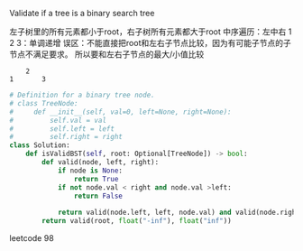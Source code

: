 Validate if a tree is a binary search tree

左子树里的所有元素都小于root，右子树所有元素都大于root
中序遍历：左中右
1 2 3：单调递增 
误区：不能直接把root和左右子节点比较，因为有可能子节点的子节点不满足要求。
所以要和左右子节点的最大/小值比较

        2
    1       3

```python
# Definition for a binary tree node.
# class TreeNode:
#     def __init__(self, val=0, left=None, right=None):
#         self.val = val
#         self.left = left
#         self.right = right
class Solution:
    def isValidBST(self, root: Optional[TreeNode]) -> bool:
        def valid(node, left, right):
            if node is None:
                return True
            if not node.val < right and node.val >left:
                return False
            
            return valid(node.left, left, node.val) and valid(node.right, node.val, right)
        return valid(root, float("-inf"), float("inf"))

```

leetcode 98